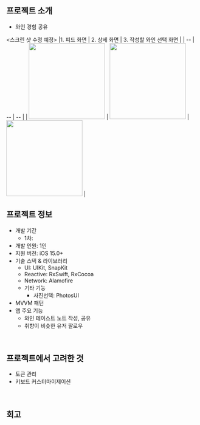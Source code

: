 ## 프로젝트 소개
- 와인 경험 공유

<스크린 샷 수정 예정>
|1. 피드 화면 | 2. 상세 화면 | 3. 작성할 와인 선택 화면 |
| -- | -- | -- |
| <img width="200" src="https://github.com/user-attachments/assets/086173d9-2f68-431d-b759-0e37375cfdee" /> | <img width="200" src="https://github.com/user-attachments/assets/7cddf06f-bf3a-40f1-90ab-4682453498d1" /> | <img width="200" src="https://github.com/user-attachments/assets/ed321b01-d4c9-43b0-b0c4-53aa99d650ff" /> |
</br>

## 프로젝트 정보

- 개발 기간
  - 1차: 
- 개발 인원: 1인
- 지원 버전: iOS 15.0+
- 기술 스택 & 라이브러리
  - UI: UIKit, SnapKit
  - Reactive: RxSwift, RxCocoa
  - Network: Alamofire
  - 기타 기능
    - 사진선택: PhotosUI
- MVVM 패턴
- 앱 주요 기능
  - 와인 테이스트 노트 작성, 공유
  - 취향이 비슷한 유저 팔로우

</br>

## 프로젝트에서 고려한 것
- 토큰 관리
- 키보드 커스터마이제이션
  
</br>

## 회고
